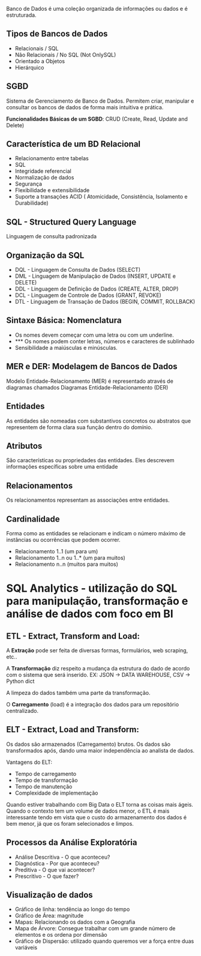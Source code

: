 
Banco de Dados é uma coleção organizada de informações ou dados e é estruturada.

## Tipos de Bancos de Dados 
- Relacionais / SQL
- Não Relacionais / No SQL (Not OnlySQL)
- Orientado a Objetos
- Hierárquico 

## SGBD 
Sistema de Gerenciamento de Banco de Dados. Permitem criar, manipular e consultar os bancos de dados de forma mais intuitiva e prática.

__Funcionalidades Básicas de um SGBD__: CRUD (Create, Read, Update and Delete) 

## Característica de um BD Relacional
- Relacionamento entre tabelas
- SQL
- Integridade referencial
- Normalização de dados
- Segurança 
- Flexibilidade e extensibilidade 
- Suporte a transações ACID ( Atomicidade, Consistência, Isolamento e Durabilidade)

## SQL - Structured Query Language 
Linguagem de consulta padronizada
## Organização da SQL 
- DQL - Linguagem de Consulta de Dados (SELECT)
- DML - Linguagem de Manipulação de Dados (INSERT, UPDATE e DELETE)
- DDL - Linguagem de Definição de Dados (CREATE, ALTER, DROP)
- DCL - Linguagem de Controle de Dados (GRANT, REVOKE)
- DTL - Linguagem de Transação de Dados (BEGIN, COMMIT, ROLLBACK)

## Sintaxe Básica: Nomenclatura 
- Os nomes devem começar com uma letra ou com um underline.
- *** Os nomes podem conter letras, números e caracteres de sublinhado
- Sensibilidade a maiúsculas e minúsculas. 


## MER e DER: Modelagem de Bancos de Dados
Modelo Entidade-Relacionamento (MER) é representado através de diagramas chamados Diagramas Entidade-Relacionamento (DER)

## Entidades 
As entidades são nomeadas com substantivos concretos ou abstratos que representem de forma clara sua função dentro do domínio.

## Atributos 
São características ou propriedades das entidades. Eles descrevem informações específicas sobre uma entidade

## Relacionamentos
Os relacionamentos representam as associações entre entidades.

## Cardinalidade 
Forma como as entidades se relacionam e indicam o número máximo de instâncias ou ocorrências que podem ocorrer.

- Relacionamento 1..1 (um para um)
- Relacionamento 1..n ou 1..* (um para muitos)
- Relacionamento n..n (muitos para muitos)


# SQL Analytics - utilização do SQL para manipulação, transformação e análise de dados com foco em BI

## ETL - Extract, Transform and Load: 
A **Extração** pode ser feita de diversas formas, formulários, web scraping, etc..

A **Transformação** diz respeito a mudança da estrutura do dado de acordo com o sistema que será inserido. EX: JSON -> DATA WAREHOUSE, CSV -> Python dict

A limpeza do dados também uma parte da transformação. 

O **Carregamento** (load) é a integração dos dados para um repositório centralizado.


## ELT - Extract, Load and Transform:
Os dados são armazenados (Carregamento) brutos. Os dados são transformados após, dando uma maior independência ao analista de dados. 

Vantagens do ELT:
- Tempo de carregamento 
- Tempo de transformação
- Tempo de manutenção
- Complexidade de implementação

Quando estiver trabalhando com Big Data o ELT torna as coisas mais ágeis.  Quando o contexto tem um volume de dados menor, o ETL é mais interessante tendo em vista que o custo do armazenamento dos dados é bem menor, já que os foram selecionados e limpos. 


## Processos da Análise Exploratória
- Análise Descritiva - O que aconteceu?
- Diagnóstica - Por que aconteceu?
- Preditiva - O que vai acontecer?
- Prescritivo - O que fazer? 

## Visualização de dados 
- Gráfico de linha: tendência ao longo do tempo
- Gráfico de Área: magnitude 
- Mapas: Relacionando os dados com a Geografia 
- Mapa de Árvore: Consegue trabalhar com um grande número de elementos e os ordena por dimensão 
- Gráfico de Dispersão: utilizado quando queremos ver a força entre duas variáveis 



